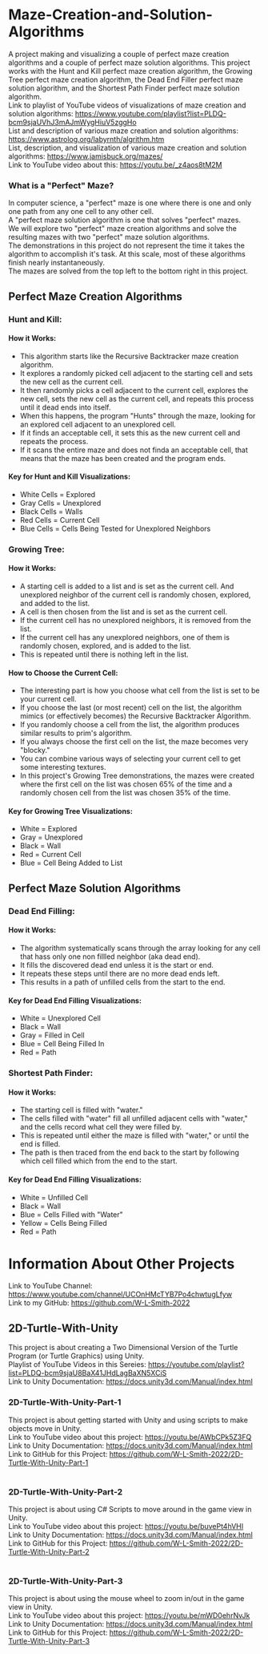# Maze-Creation-and-Solution-Algorithms
A project making and visualizing a couple of perfect maze creation algorithms and a couple of perfect maze solution algorithms. 
This project works with the Hunt and Kill perfect maze creation algorithm, the Growing Tree perfect maze creation algorithm, the Dead End Filler perfect maze solution algorithm, and the Shortest Path Finder perfect maze solution algorithm. <br />
Link to playlist of YouTube videos of visualizations of maze creation and solution algorithms: https://www.youtube.com/playlist?list=PLDQ-bcm9sjaUVhJ3mAJmWygHiuV5zggHo <br />
List and description of various maze creation and solution algorithms: https://www.astrolog.org/labyrnth/algrithm.htm <br />
List, description, and visualization of various maze creation and solution algorithms: https://www.jamisbuck.org/mazes/ <br/>
Link to YouTube video about this: https://youtu.be/_z4aos8tM2M <br />
### What is a "Perfect" Maze?
In computer science, a "perfect" maze is one where there is one and only one path from any one cell to any other cell. <br />
A "perfect maze solution algorithm is one that solves "perfect" mazes. <br />
We will explore two "perfect" maze creation algorithms and solve the resulting mazes with two "perfect" maze solution algorithms. <br />
The demonstrations in this project do not represent the time it takes the algorithm to accomplish it's task. At this scale, most of these algorithms finish nearly instantaneously. <br />
The mazes are solved from the top left to the bottom right in this project. <br />
## Perfect Maze Creation Algorithms <br />
### Hunt and Kill:
#### How it Works:
* This algorithm starts like the Recursive Backtracker maze creation algorithm.
* It explores a randomly picked cell adjacent to the starting cell and sets the new cell as the current cell. 
* It then randomly picks a cell adjacent to the current cell, explores the new cell, sets the new cell as the current cell, and repeats this process until it dead ends into itself.
* When this happens, the program "Hunts" through the maze, looking for an explored cell adjacent to an unexplored cell.
* If it finds an acceptable cell, it sets this as the new current cell and repeats the process.
* If it scans the entire maze and does not finda an acceptable cell, that means that the maze has been created and the program ends.
#### Key for Hunt and Kill Visualizations:
* White Cells = Explored
* Gray Cells = Unexplored
* Black Cells = Walls
* Red Cells = Current Cell
* Blue Cells = Cells Being Tested for Unexplored Neighbors
### Growing Tree:
#### How it Works:
* A starting cell is added to a list and is set as the current cell. And unexplored neighbor of the current cell is randomly chosen, explored, and added to the list.
* A cell is then chosen from the list and is set as the current cell.
* If the current cell has no unexplored neighbors, it is removed from the list.
* If the current cell has any unexplored neighbors, one of them is randomly chosen, explored, and is added to the list.
* This is repeated until there is nothing left in the list.
#### How to Choose the Current Cell:
* The interesting part is how you choose what cell from the list is set to be your current cell.
* If you choose the last (or most recent) cell on the list, the algorithm mimics (or effectively becomes) the Recursive Backtracker Algorithm.
* If you randomly choose a cell from the list, the algorithm produces similar results to prim's algorithm.
* If you always choose the first cell on the list, the maze becomes very "blocky."
* You can combine various ways of selecting your current cell to get some interesting textures.
* In this project's Growing Tree demonstrations, the mazes were created where the first cell on the list was chosen 65% of the time and a randomly chosen cell from the list was chosen 35% of the time.
#### Key for Growing Tree Visualizations:
* White = Explored
* Gray = Unexplored
* Black = Wall
* Red = Current Cell
* Blue = Cell Being Added to List
## Perfect Maze Solution Algorithms <br />
### Dead End Filling:
#### How it Works:
* The algorithm systematically scans through the array looking for any cell that hass only one non fillled neighbor (aka dead end).
* It fills the discovered dead end unless it is the start or end.
* It repeats these steps until there are no more dead ends left.
* This results in a path of unfilled cells from the start to the end.
#### Key for Dead End Filling Visualizations:
* White = Unexplored Cell
* Black = Wall
* Gray = Filled in Cell
* Blue = Cell Being Filled In
* Red = Path
### Shortest Path Finder:
#### How it Works:
* The starting cell is filled with "water."
* The cells filled with "water" fill all unfilled adjacent cells with "water," and the cells record what cell they were filled by.
* This is repeated until either the maze is filled with "water," or until the end is filled.
* The path is then traced from the end back to the start by following which cell filled which from the end to the start.
#### Key for Dead End Filling Visualizations:
* White = Unfilled Cell
* Black = Wall
* Blue = Cells Filled with "Water"
* Yellow = Cells Being Filled
* Red = Path
# Information About Other Projects <br />
Link to YouTube Channel: https://www.youtube.com/channel/UCOnHMcTYB7Po4chwtugLfyw <br />
Link to my GitHub: https://github.com/W-L-Smith-2022
## 2D-Turtle-With-Unity <br />
This project is about creating a Two Dimensional Version of the Turtle Program (or Turtle Graphics) using Unity. <br />
Playlist of YouTube Videos in this Sereies: https://youtube.com/playlist?list=PLDQ-bcm9sjaU8BaX41JHdLagBaXN5XCiS <br />
Link to Unity Documentation: https://docs.unity3d.com/Manual/index.html <br />
### 2D-Turtle-With-Unity-Part-1
This project is about getting started with Unity and using scripts to make objects move in Unity. <br />
Link to YouTube video about this project: https://youtu.be/AWbCPk5Z3FQ <br />
Link to Unity Documentation: https://docs.unity3d.com/Manual/index.html <br />
Link to GitHub for this Project: https://github.com/W-L-Smith-2022/2D-Turtle-With-Unity-Part-1 <br />
<br />
### 2D-Turtle-With-Unity-Part-2
This project is about using C# Scripts to move around in the game view in Unity. <br />
Link to YouTube video about this project: https://youtu.be/buvePt4hVHI <br />
Link to Unity Documentation: https://docs.unity3d.com/Manual/index.html <br />
Link to GitHub for this Project: https://github.com/W-L-Smith-2022/2D-Turtle-With-Unity-Part-2 <br />
<br />
### 2D-Turtle-With-Unity-Part-3
This project is about using the mouse wheel to zoom in/out in the game view in Unity. <br />
Link to YouTube video about this project: https://youtu.be/mWD0ehrNvJk <br />
Link to Unity Documentation: https://docs.unity3d.com/Manual/index.html <br />
Link to GitHub for this Project: https://github.com/W-L-Smith-2022/2D-Turtle-With-Unity-Part-3 <br />
<br />

